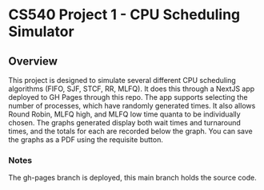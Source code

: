 # CS540 Project 1 - CPU Scheduling Simulator

## Overview
This project is designed to simulate several different CPU scheduling algorithms (FIFO, SJF, STCF, RR, MLFQ). It does this through a NextJS app deployed to GH Pages through this repo.
The app supports selecting the number of processes, which have randomly generated times. It also allows Round Robin, MLFQ high, and MLFQ low time quanta to be individually chosen. The graphs generated display both wait times and turnaround times, and the totals for each are recorded below the graph. You can save the graphs as a PDF using the requisite button.

### Notes
The gh-pages branch is deployed, this main branch holds the source code.
